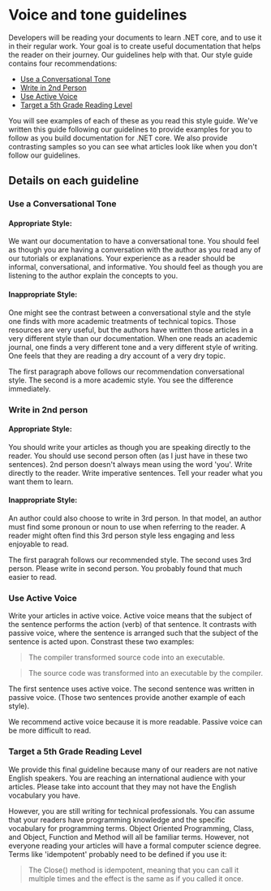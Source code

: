 # Voice and tone guidelines

Developers will be reading your documents to learn .NET core, and to use it in their regular work.
Your goal is to create useful documentation that helps the reader on their journey. Our guidelines
help with that. Our style guide contains four recommendations:
- [Use a Conversational Tone](#use-a-conversational-tone)
- [Write in 2nd Person](#write-in-2nd-person)
- [Use Active Voice](#use-active-voice)
- [Target a 5th Grade Reading Level](#target-a-5th-grade-reading-level)

You will see examples of each of these as you read this style guide. We've written this guide
following our guidelines to provide examples for you to follow as you build documentation
for .NET core. We also provide contrasting samples so you can see what articles look like
when you don't follow our guidelines.

## Details on each guideline

### Use a Conversational Tone
#### Appropriate Style:
We want our documentation to have a conversational tone. You should feel as though you
are having a conversation with the author as you read any of our tutorials or explanations.
Your experience as a reader should be informal, conversational, and informative. You should
feel as though you are listening to the author explain the concepts to you.

#### Inappropriate Style:
One might see the contrast between a conversational style and the style one finds with
more academic treatments of technical topics. Those resources are very useful, but the authors
have written those articles in a very different style than our documentation. When one reads
an academic journal, one finds a very different tone and a very different style of writing.
One feels that they are reading a dry account of a very dry topic.  

The first paragraph above follows our recommendation conversational style. The second
is a more academic style. You see the difference immediately. 

### Write in 2nd person
#### Appropriate Style:
You should write your articles as though you are speaking directly to the reader. You
should use second person often (as I just have in these two sentences). 2nd person doesn't
always mean using the word 'you'. Write directly to the reader. Write imperative sentences.
Tell your reader what you want them to learn.

#### Inappropriate Style: 
An author could also choose to write in 3rd person. In that model, an author must find some
pronoun or noun to use when referring to the reader. A reader might often find this 3rd
person style less engaging and less enjoyable to read.

The first paragrah follows our recommended style. The second uses 3rd person. Please write
in second person. You probably found that much easier to read.

### Use Active Voice

Write your articles in active voice. Active voice means that the subject of the sentence performs
the action (verb) of that sentence. It contrasts with passive voice, where the sentence is arranged
such that the subject of the sentence is acted upon. Constrast these two examples:

>The compiler transformed source code into an executable.

>The source code was transformed into an executable by the compiler.

The first sentence uses active voice. The second sentence was written in passive voice.
(Those two sentences provide another example of each style).

We recommend active voice because it is more readable. Passive voice can be more difficult to read.

### Target a 5th Grade Reading Level

We provide this final guideline because many of our readers are not native English speakers.
You are reaching an international audience with your articles. Please take into account that
they may not have the English vocabulary you have.

However, you are still writing for technical professionals. You can assume that your readers
have programming knowledge and the specific vocabulary for programming terms. Object Oriented
Programming, Class, and Object, Function and Method will all be familiar terms. However, not everyone
reading your articles will have a formal computer science degree. Terms like 'idempotent' probably
need to be defined if you use it:

>The Close() method is idempotent, meaning that you can call it multiple times and the effect is
the same as if you called it once.
